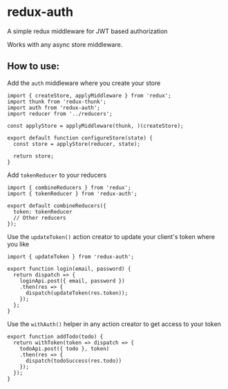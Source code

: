 # redux-auth
A simple redux middleware for JWT based authorization

Works with any async store middleware.

## How to use:

Add the `auth` middleware where you create your store

```
import { createStore, applyMiddleware } from 'redux';
import thunk from 'redux-thunk';
import auth from 'redux-auth';
import reducer from '../reducers';

const applyStore = applyMiddleware(thunk, )(createStore);

export default function configureStore(state) {
  const store = applyStore(reducer, state);

  return store;
}
```

Add `tokenReducer` to your reducers

```
import { combineReducers } from 'redux';
import { tokenReducer } from 'redux-auth';

export default combineReducers({
  token: tokenReducer
  // Other reducers
});
```

Use the `updateToken()` action creator to update your client's token where you like

```
import { updateToken } from 'redux-auth';

export function login(email, password) {
  return dispatch => {
    loginApi.post({ email, password })
    .then(res => {
      dispatch(updateToken(res.token));
    });
  };
}
```

Use the `withAuth()` helper in any action creator to get access to your token

```
export function addTodo(todo) {
  return withToken(token => dispatch => {
    todoApi.post({ todo }, token)
    .then(res => {
      dispatch(todoSuccess(res.todo))
    });
  });
}
```
